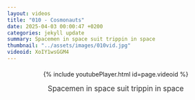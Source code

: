 ```yaml
---
layout: videos
title: "010 - Cosmonauts"
date: 2025-04-03 00:00:47 +0200
categories: jekyll update
summary: Spacemen in space suit trippin in space
thumbnail: "../assets/images/010vid.jpg"
videoid: XoIY1wsGGM4
---
```


<div style="text-align: center; margin-top: 20px;">
  {% include youtubePlayer.html id=page.videoid %}
  <p style="margin-top: 15px; font-size: 1.2em; color: #333;">
    Spacemen in space suit trippin in space
  </p>
</div>
